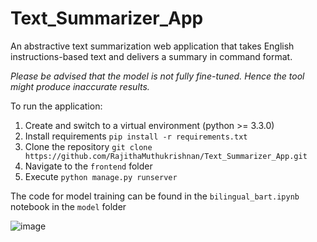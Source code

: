 # Text_Summarizer_App
An abstractive text summarization web application that takes English instructions-based text and delivers a summary in command format.

*Please be advised that the model is not fully fine-tuned. Hence the tool might produce inaccurate results.* 

To run the application:
1. Create and switch to a virtual environment (python >= 3.3.0)
2. Install requirements
`pip install -r requirements.txt`
3. Clone the repository
`git clone https://github.com/RajithaMuthukrishnan/Text_Summarizer_App.git`
4. Navigate to the `frontend` folder
5. Execute `python manage.py runserver`

The code for model training can be found in the `bilingual_bart.ipynb` notebook in the `model` folder

![image](https://github.com/RajithaMuthukrishnan/Text_Summarizer_App/assets/57411032/c61dc111-6dfa-44d2-85c2-9c5ba9ee5cc4)
